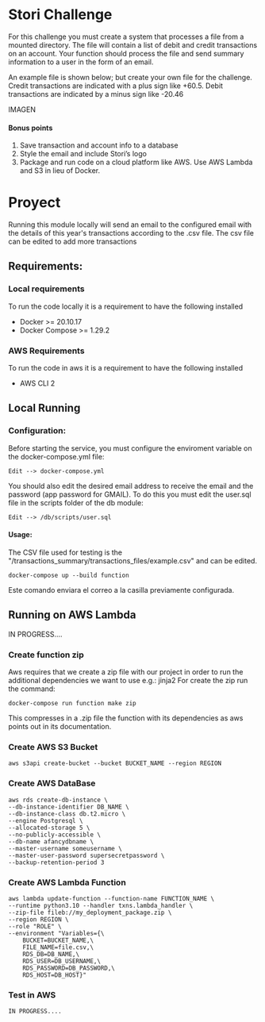 
# Stori Challenge

For this challenge you must create a system that processes a file from a mounted directory. The file
will contain a list of debit and credit transactions on an account. Your function should process the file
and send summary information to a user in the form of an email.

An example file is shown below; but create your own file for the challenge. Credit transactions are
indicated with a plus sign like +60.5. Debit transactions are indicated by a minus sign like -20.46

IMAGEN

#### Bonus points
1. Save transaction and account info to a database
2. Style the email and include Stori’s logo
3. Package and run code on a cloud platform like AWS. Use AWS Lambda and S3 in lieu of Docker.


# Proyect

Running this module locally will send an email to the configured email with the details of this year's transactions according to the .csv file.
The csv file can be edited to add more transactions

## Requirements:

### Local requirements

To run the code locally it is a requirement to have the following installed

 - Docker >= 20.10.17
 - Docker Compose >= 1.29.2

### AWS Requirements
To run the code in aws it is a requirement to have the following installed

 - AWS CLI 2

## Local Running

### Configuration:

Before starting the service, you must configure the enviroment variable on the docker-compose.yml file:

    Edit --> docker-compose.yml

You should also edit the desired email address to receive the email and the password (app password for GMAIL).
To do this you must edit the user.sql file in the scripts folder of the db module:

    Edit --> /db/scripts/user.sql

#### Usage:

The CSV file used for testing is the "/transactions_summary/transactions_files/example.csv" and can be edited.

    docker-compose up --build function

Este comando enviara el correo a la casilla previamente configurada.

## Running on AWS Lambda

IN PROGRESS....

### Create function zip

Aws requires that we create a zip file with our project in order to run the additional dependencies we want to use e.g.: jinja2
For create the zip run the command:

    docker-compose run function make zip

This compresses in a .zip file the function with its dependencies as aws points out in its documentation.


### Create AWS S3 Bucket


    aws s3api create-bucket --bucket BUCKET_NAME --region REGION


### Create AWS DataBase

    aws rds create-db-instance \
    --db-instance-identifier DB_NAME \
    --db-instance-class db.t2.micro \
    --engine Postgresql \
    --allocated-storage 5 \
    --no-publicly-accessible \
    --db-name afancydbname \
    --master-username someusername \
    --master-user-password supersecretpassword \
    --backup-retention-period 3


### Create AWS Lambda Function

    aws lambda update-function --function-name FUNCTION_NAME \
    --runtime python3.10 --handler txns.lambda_handler \
    --zip-file fileb://my_deployment_package.zip \
    --region REGION \
    --role "ROLE" \
    --environment "Variables={\
	    BUCKET=BUCKET_NAME,\
	    FILE_NAME=file.csv,\
        RDS_DB=DB_NAME,\
        RDS_USER=DB_USERNAME,\
        RDS_PASSWORD=DB_PASSWORD,\
        RDS_HOST=DB_HOST}"

### Test in AWS
    IN PROGRESS....